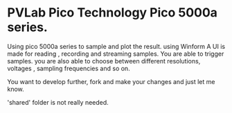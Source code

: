 # PVLab Pico Technology Pico 5000a series.
Using pico 5000a series to sample and plot the result. using Winform
A UI is made for reading , recording and streaming samples. You are able to trigger samples. you are also able to choose between different resolutions, voltages , sampling frequencies and so on.

You want to develop further, fork and make your changes and just let me know. 

'shared' folder is not really needed. 
